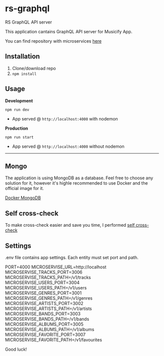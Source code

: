 # rs-graphql
RS GraphQL API server

This application cantains GraphQL API server for Musicify App. 

You can find repository with microservices [here](https://github.com/rolling-scopes-school/node-graphql-service)

## Installation
1. Clone/download repo
2. `npm install`

## Usage
**Development**

`npm run dev`

* App served @ `http://localhost:4000` with nodemon

**Production**

`npm run start`

* App served @ `http://localhost:4000` without nodemon

---

## Mongo

The application is using MongoDB as a database. Feel free to choose any solution for it, however it's highle recommended to use Docker and the official image for it.

[Docker MongoDB](https://hub.docker.com/_/mongo)


## Self cross-check

To make cross-check easier and save you time, I performed [self cross-check](https://github.com/inord777dev/rs-graphql/pull/1)

## Settings

.env file contains app settings. Each entity must set port and path.

PORT=4000
MICROSERVISE_URL=http://localhost
MICROSERVISE_TRACKS_PORT=3006
MICROSERVISE_TRACKS_PATH=/v1/tracks
MICROSERVISE_USERS_PORT=3004
MICROSERVISE_USERS_PATH=/v1/users
MICROSERVISE_GENRES_PORT=3001
MICROSERVISE_GENRES_PATH=/v1/genres
MICROSERVISE_ARTISTS_PORT=3002
MICROSERVISE_ARTISTS_PATH=/v1/artists
MICROSERVISE_BANDS_PORT=3003
MICROSERVISE_BANDS_PATH=/v1/bands
MICROSERVISE_ALBUMS_PORT=3005
MICROSERVISE_ALBUMS_PATH=/v1/albums
MICROSERVISE_FAVORITE_PORT=3007
MICROSERVISE_FAVORITE_PATH=/v1/favourites

Good luck!